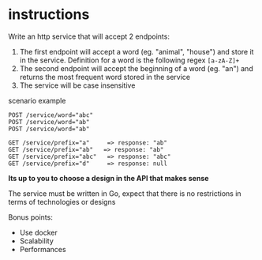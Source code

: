 # instructions

Write an http service that will accept 2 endpoints:

1. The first endpoint will accept a word (eg. "animal", "house") and store it in the service. Definition for a word is the following regex `[a-zA-Z]+`
2. The second endpoint will accept the beginning of a word (eg. "an") and returns the most frequent word stored in the service
3. The service will be case insensitive

scenario example
```
POST /service/word="abc"
POST /service/word="ab"
POST /service/word="ab"

GET /service/prefix="a"     => response: "ab"
GET /service/prefix="ab"   => response: "ab"
GET /service/prefix="abc"   => response: "abc"
GET /service/prefix="d"     => response: null
```

**Its up to you to choose a design in the API that makes sense**

The service must be written in Go, expect that there is no restrictions in terms of technologies or designs

Bonus points:
- Use docker
- Scalability
- Performances

